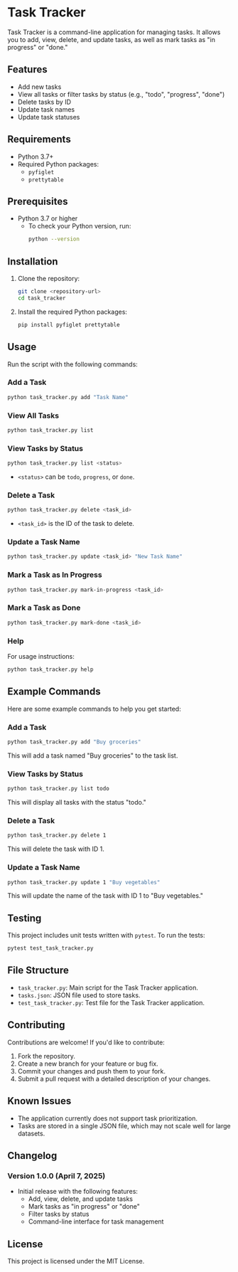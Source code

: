 # Task Tracker

Task Tracker is a command-line application for managing tasks. It allows you to add, view, delete, and update tasks, as well as mark tasks as "in progress" or "done."

## Features
- Add new tasks
- View all tasks or filter tasks by status (e.g., "todo", "progress", "done")
- Delete tasks by ID
- Update task names
- Update task statuses

## Requirements
- Python 3.7+
- Required Python packages:
  - `pyfiglet`
  - `prettytable`

## Prerequisites
- Python 3.7 or higher
  - To check your Python version, run:
    ```bash
    python --version
    ```

## Installation
1. Clone the repository:
   ```bash
   git clone <repository-url>
   cd task_tracker
   ```
2. Install the required Python packages:
   ```bash
   pip install pyfiglet prettytable
   ```

## Usage
Run the script with the following commands:

### Add a Task
```bash
python task_tracker.py add "Task Name"
```

### View All Tasks
```bash
python task_tracker.py list
```

### View Tasks by Status
```bash
python task_tracker.py list <status>
```
- `<status>` can be `todo`, `progress`, or `done`.

### Delete a Task
```bash
python task_tracker.py delete <task_id>
```
- `<task_id>` is the ID of the task to delete.

### Update a Task Name
```bash
python task_tracker.py update <task_id> "New Task Name"
```

### Mark a Task as In Progress
```bash
python task_tracker.py mark-in-progress <task_id>
```

### Mark a Task as Done
```bash
python task_tracker.py mark-done <task_id>
```

### Help
For usage instructions:
```bash
python task_tracker.py help
```

## Example Commands
Here are some example commands to help you get started:

### Add a Task
```bash
python task_tracker.py add "Buy groceries"
```
This will add a task named "Buy groceries" to the task list.

### View Tasks by Status
```bash
python task_tracker.py list todo
```
This will display all tasks with the status "todo."

### Delete a Task
```bash
python task_tracker.py delete 1
```
This will delete the task with ID 1.

### Update a Task Name
```bash
python task_tracker.py update 1 "Buy vegetables"
```
This will update the name of the task with ID 1 to "Buy vegetables."

## Testing
This project includes unit tests written with `pytest`. To run the tests:
```bash
pytest test_task_tracker.py
```

## File Structure
- `task_tracker.py`: Main script for the Task Tracker application.
- `tasks.json`: JSON file used to store tasks.
- `test_task_tracker.py`: Test file for the Task Tracker application.

## Contributing
Contributions are welcome! If you'd like to contribute:
1. Fork the repository.
2. Create a new branch for your feature or bug fix.
3. Commit your changes and push them to your fork.
4. Submit a pull request with a detailed description of your changes.

## Known Issues
- The application currently does not support task prioritization.
- Tasks are stored in a single JSON file, which may not scale well for large datasets.

## Changelog
### Version 1.0.0 (April 7, 2025)
- Initial release with the following features:
  - Add, view, delete, and update tasks
  - Mark tasks as "in progress" or "done"
  - Filter tasks by status
  - Command-line interface for task management

## License
This project is licensed under the MIT License.